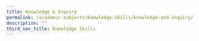 ```yaml
---
title: Knowledge & Inquiry
permalink: /academic-subjects/Knowledge-Skills/knowledge-and-inquiry/
description: ""
third_nav_title: Knowledge Skills
---
```

